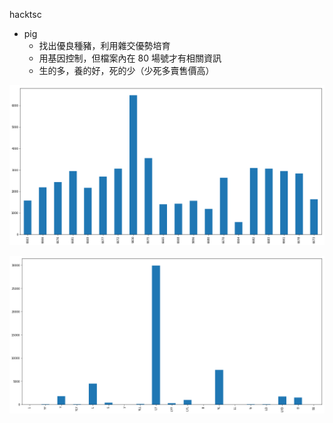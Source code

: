 hacktsc
* pig
  - 找出優良種豬，利用雜交優勢培育
  - 用基因控制，但檔案內在 80 場號才有相關資訊
  - 生的多，養的好，死的少（少死多賣售價高）

![image](https://github.com/almightybobo/hacktsc/blob/master/1.png)

![image](https://github.com/almightybobo/hacktsc/blob/master/2.png)
